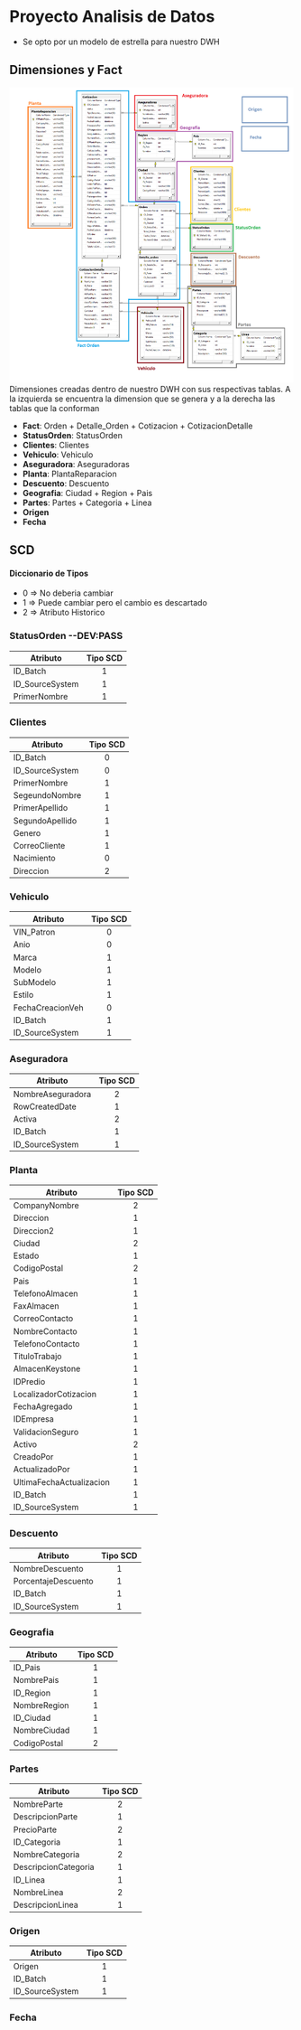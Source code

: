 # Proyecto Analisis de Datos
* Se opto por un modelo de estrella para nuestro DWH

## Dimensiones y Fact
![Diagrama de Dimensiones](/utils/DiagramaDimensiones.png)
Dimensiones creadas dentro de nuestro DWH con sus respectivas tablas. A la izquierda se encuentra la dimension que se genera y a la derecha las tablas que la conforman
* **Fact**: Orden + Detalle_Orden + Cotizacion + CotizacionDetalle
* **StatusOrden**: StatusOrden
* **Clientes**: Clientes
* **Vehiculo**: Vehiculo
* **Aseguradora**: Aseguradoras
* **Planta**: PlantaReparacion
* **Descuento**: Descuento
* **Geografia**: Ciudad + Region + Pais
* **Partes**: Partes + Categoria + Linea
* **Origen**
* **Fecha**


## SCD
#### Diccionario de Tipos
* 0 => No deberia cambiar
* 1 => Puede cambiar pero el cambio es descartado
* 2 => Atributo Historico



### StatusOrden --DEV:PASS
| Atributo                        | Tipo SCD |
|          -------------          | :------: |
| ID_Batch                        |     1    |
| ID_SourceSystem                 |     1    |
| PrimerNombre                    |     1    |

### Clientes
| Atributo                        | Tipo SCD |
|          -------------          | :------: |
| ID_Batch                        |     0    |
| ID_SourceSystem                 |     0    |
| PrimerNombre                    |     1    |
| SegeundoNombre                  |     1    |
| PrimerApellido                  |     1    |
| SegundoApellido                 |     1    |
| Genero                          |     1    |
| CorreoCliente                   |     1    |
| Nacimiento                      |     0    |
| Direccion                       |     2    |

### Vehiculo
| Atributo                        | Tipo SCD |
|          -------------          | :------: |
| VIN_Patron                      |     0    |
| Anio                            |     0    |
| Marca                           |     1    |
| Modelo                          |     1    |
| SubModelo                       |     1    |
| Estilo                          |     1    |
| FechaCreacionVeh                |     0    |
| ID_Batch                        |     1    |
| ID_SourceSystem                 |     1    |

### Aseguradora
| Atributo                        | Tipo SCD |
|          -------------          | :------: |
| NombreAseguradora               |     2    |
| RowCreatedDate                  |     1    |
| Activa                          |     2    |
| ID_Batch                        |     1    |
| ID_SourceSystem                 |     1    |

### Planta  
| Atributo                        | Tipo SCD |
|          -------------          | :------: |
| CompanyNombre                   |     2    |
| Direccion                       |     1    |
| Direccion2                      |     1    |
| Ciudad                          |     2    |
| Estado                          |     1    |
| CodigoPostal                    |     2    |
| Pais                            |     1    |
| TelefonoAlmacen                 |     1    |
| FaxAlmacen                      |     1    |
| CorreoContacto                  |     1    |
| NombreContacto                  |     1    |
| TelefonoContacto                |     1    |
| TituloTrabajo                   |     1    |
| AlmacenKeystone                 |     1    |
| IDPredio                        |     1    |
| LocalizadorCotizacion           |     1    |
| FechaAgregado                   |     1    |
| IDEmpresa                       |     1    |
| ValidacionSeguro                |     1    |
| Activo                          |     2    |
| CreadoPor                       |     1    |
| ActualizadoPor                  |     1    |
| UltimaFechaActualizacion        |     1    |
| ID_Batch                        |     1    |
| ID_SourceSystem                 |     1    |

### Descuento
| Atributo                        | Tipo SCD |
|          -------------          | :------: |
| NombreDescuento                 |     1    |
| PorcentajeDescuento             |     1    |
| ID_Batch                        |     1    |
| ID_SourceSystem                 |     1    |
	

### Geografia
| Atributo                        | Tipo SCD |
|          -------------          | :------: |
| ID_Pais                         |     1    |
| NombrePais                      |     1    |
| ID_Region                       |     1    |
| NombreRegion                    |     1    |
| ID_Ciudad                       |     1    |
| NombreCiudad                    |     1    |
| CodigoPostal                    |     2    |

### Partes
| Atributo                        | Tipo SCD |
|          -------------          | :------: |
| NombreParte                     |     2    |
| DescripcionParte                |     1    |
| PrecioParte                     |     2    |
| ID_Categoria                    |     1    |
| NombreCategoria                 |     2    |
| DescripcionCategoria            |     1    |
| ID_Linea                        |     1    |
| NombreLinea                     |     2    |
| DescripcionLinea                |     1    |

### Origen
| Atributo                        | Tipo SCD |
|          -------------          | :------: |
| Origen                          |     1    |
| ID_Batch                        |     1    |
| ID_SourceSystem                 |     1    |

### Fecha